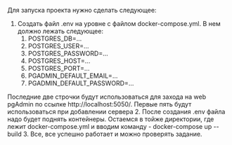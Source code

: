 Для запуска проекта нужно сделать следующее:
1. Создать файл .env на уровне с файлом docker-compose.yml. В нем должно лежать следующее:
   1. POSTGRES_DB=...
   2. POSTGRES_USER=...
   3. POSTGRES_PASSWORD=...
   4. POSTGRES_HOST=...
   5. POSTGRES_PORT=...
   6. PGADMIN_DEFAULT_EMAIL=...
   7. PGADMIN_DEFAULT_PASSWORD=...

Последние две строчки будут использоваться для захода на web pgAdmin по ссылке http://localhost:5050/. Первые пять будут использоваться при добавлении сервера
2. После создания .env файла надо будет поднять контейнеры. Остаемся в тойже директории, где лежит docker-compose.yml и вводим команду - docker-compose up --build
3. Все, все успешно работает и можно проверять задание.
